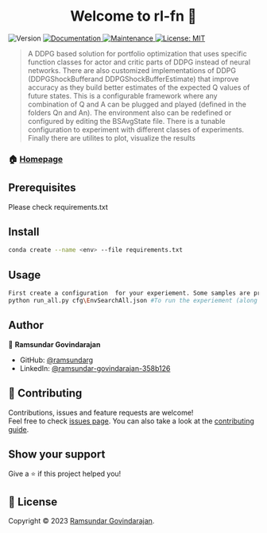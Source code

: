 <h1 align="center">Welcome to rl-fn 👋</h1>
<p>
  <img alt="Version" src="https://img.shields.io/badge/version-1.0.0-blue.svg?cacheSeconds=2592000" />
  <a href="https://github.com/ramsundarg/rl-fn#readme" target="_blank">
    <img alt="Documentation" src="https://img.shields.io/badge/documentation-yes-brightgreen.svg" />
  </a>
  <a href="https://github.com/ramsundarg/rl-fn/graphs/commit-activity" target="_blank">
    <img alt="Maintenance" src="https://img.shields.io/badge/Maintained%3F-yes-green.svg" />
  </a>
  <a href="https://github.com/kefranabg/readme-md-generator/blob/master/LICENSE" target="_blank">
    <img alt="License: MIT" src="https://img.shields.io/github/license/ramsundarg/rl-fn" />
  </a>
</p>

> A DDPG based solution for portfolio optimization that uses specific function classes for actor and critic parts of DDPG instead of neural networks. There are also customized implementations of DDPG (DDPGShockBufferand DDPGShockBufferEstimate)  that improve accuracy as they build better estimates of the expected Q values  of future states. This is a configurable framework where any combination of Q and A can be plugged and played (defined in the folders Qn and An). The environment also can be redefined or configured by editing the BSAvgState file. There is a tunable configuration to experiment with different classes of experiments. Finally there are utilites to plot, visualize the results

### 🏠 [Homepage](https://github.com/ramsundarg/rl-fn)

## Prerequisites

Please check requirements.txt

## Install

```sh
conda create --name <env> --file requirements.txt
```

## Usage

```sh
First create a configuration  for your experiement. Some samples are provided in cfg directory.  Then use the following command.
python run_all.py cfg\EnvSearchAll.json #To run the experiement (along with tunable hyperparameters mentioned in it)

```

## Author

👤 **Ramsundar Govindarajan**

* GitHub: [@ramsundarg](https://github.com/ramsundarg)
* LinkedIn: [@ramsundar-govindarajan-358b126](https://linkedin.com/in/ramsundar-govindarajan-358b126)

## 🤝 Contributing

Contributions, issues and feature requests are welcome!<br />Feel free to check [issues page](https://github.com/kefranabg/readme-md-generator/issues). You can also take a look at the [contributing guide](https://github.com/kefranabg/readme-md-generator/blob/master/CONTRIBUTING.md).

## Show your support

Give a ⭐️ if this project helped you!

## 📝 License

Copyright © 2023 [Ramsundar Govindarajan](https://github.com/ramsundarg).<br />
